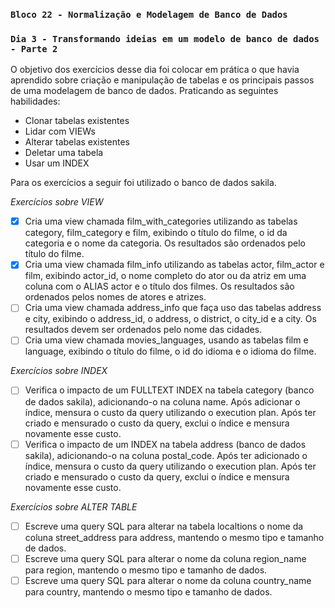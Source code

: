 ### `Bloco 22 - Normalização e Modelagem de Banco de Dados`
### `Dia 3 - Transformando ideias em um modelo de banco de dados - Parte 2`

O objetivo dos exercícios desse dia foi colocar em prática o que havia aprendido sobre criação e manipulação de tabelas e os principais passos de uma modelagem de banco de dados. Praticando as seguintes habilidades:
  - Clonar tabelas existentes
  - Lidar com VIEWs
  - Alterar tabelas existentes
  - Deletar uma tabela
  - Usar um INDEX

Para os exercícios a seguir foi utilizado o banco de dados sakila.

_Exercícios sobre VIEW_
- [x] Cria uma view chamada film_with_categories utilizando as tabelas category, film_category e film, exibindo o título do filme, o id da categoria e o nome da categoria. Os resultados são ordenados pelo título do filme.
- [x] Cria uma view chamada film_info utilizando as tabelas actor, film_actor e film, exibindo actor_id, o nome completo do ator ou da atriz em uma coluna com o ALIAS actor e o título dos filmes. Os resultados são ordenados pelos nomes de atores e atrizes.
- [ ] Cria uma view chamada address_info que faça uso das tabelas address e city, exibindo o address_id, o address, o district, o city_id e a city. Os resultados devem ser ordenados pelo nome das cidades.
- [ ] Cria uma view chamada movies_languages, usando as tabelas film e language, exibindo o título do filme, o id do idioma e o idioma do filme.

_Exercícios sobre INDEX_
- [ ] Verifica o impacto de um FULLTEXT INDEX na tabela category (banco de dados sakila), adicionando-o na coluna name. Após adicionar o índice, mensura o custo da query utilizando o execution plan. Após ter criado e mensurado o custo da query, exclui o índice e mensura novamente esse custo.
- [ ] Verifica o impacto de um INDEX na tabela address (banco de dados sakila), adicionando-o na coluna postal_code. Após ter adicionado o índice, mensura o custo da query utilizando o execution plan. Após ter criado e mensurado o custo da query, exclui o índice e mensura novamente esse custo.

_Exercícios sobre ALTER TABLE_
- [ ] Escreve uma query SQL para alterar na tabela localtions o nome da coluna street_address para address, mantendo o mesmo tipo e tamanho de dados.
- [ ] Escreve uma query SQL para alterar o nome da coluna region_name para region, mantendo o mesmo tipo e tamanho de dados.
- [ ] Escreve uma query SQL para alterar o nome da coluna country_name para country, mantendo o mesmo tipo e tamanho de dados.
